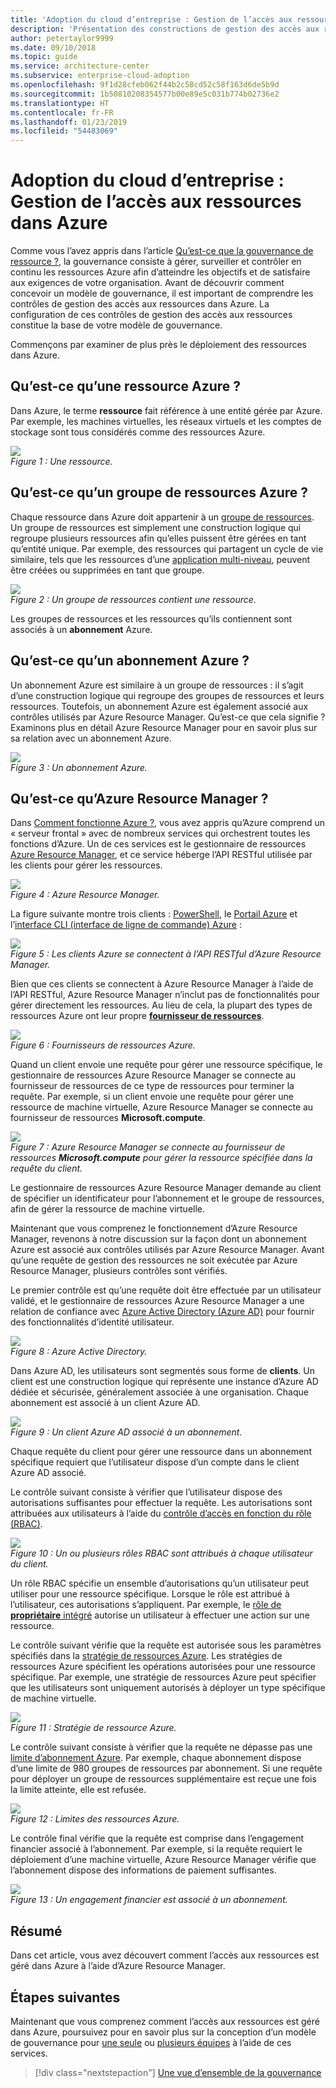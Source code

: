 ```yaml
---
title: 'Adoption du cloud d’entreprise : Gestion de l’accès aux ressources dans Azure'
description: 'Présentation des constructions de gestion des accès aux ressources dans Azure : Azure Resource Manager, abonnements, groupes de ressources et ressources'
author: petertaylor9999
ms.date: 09/10/2018
ms.topic: guide
ms.service: architecture-center
ms.subservice: enterprise-cloud-adoption
ms.openlocfilehash: 9f1d28cfeb062f44b2c58cd52c58f163d6de5b9d
ms.sourcegitcommit: 1b50810208354577b00e89e5c031b774b02736e2
ms.translationtype: HT
ms.contentlocale: fr-FR
ms.lasthandoff: 01/23/2019
ms.locfileid: "54483069"
---
```

# <a name="enterprise-cloud-adoption-resource-access-management-in-azure"></a>Adoption du cloud d’entreprise : Gestion de l’accès aux ressources dans Azure

Comme vous l’avez appris dans l’article [Qu’est-ce que la gouvernance de ressource ?](what-is-governance.md), la gouvernance consiste à gérer, surveiller et contrôler en continu les ressources Azure afin d’atteindre les objectifs et de satisfaire aux exigences de votre organisation. Avant de découvrir comment concevoir un modèle de gouvernance, il est important de comprendre les contrôles de gestion des accès aux ressources dans Azure. La configuration de ces contrôles de gestion des accès aux ressources constitue la base de votre modèle de gouvernance.

Commençons par examiner de plus près le déploiement des ressources dans Azure. 

## <a name="what-is-an-azure-resource"></a>Qu’est-ce qu’une ressource Azure ?

Dans Azure, le terme **ressource** fait référence à une entité gérée par Azure. Par exemple, les machines virtuelles, les réseaux virtuels et les comptes de stockage sont tous considérés comme des ressources Azure.

![](../_images/governance-1-9.png)   
*Figure 1 : Une ressource.*

## <a name="what-is-an-azure-resource-group"></a>Qu’est-ce qu’un groupe de ressources Azure ?

Chaque ressource dans Azure doit appartenir à un [groupe de ressources](/azure/azure-resource-manager/resource-group-overview#resource-groups). Un groupe de ressources est simplement une construction logique qui regroupe plusieurs ressources afin qu’elles puissent être gérées en tant qu’entité unique. Par exemple, des ressources qui partagent un cycle de vie similaire, tels que les ressources d’une [application multi-niveau](/azure/architecture/guide/architecture-styles/n-tier), peuvent être créées ou supprimées en tant que groupe. 

![](../_images/governance-1-10.png)   
*Figure 2 : Un groupe de ressources contient une ressource.* 

Les groupes de ressources et les ressources qu’ils contiennent sont associés à un **abonnement** Azure. 

## <a name="what-is-an-azure-subscription"></a>Qu’est-ce qu’un abonnement Azure ?

Un abonnement Azure est similaire à un groupe de ressources : il s’agit d’une construction logique qui regroupe des groupes de ressources et leurs ressources. Toutefois, un abonnement Azure est également associé aux contrôles utilisés par Azure Resource Manager. Qu’est-ce que cela signifie ? Examinons plus en détail Azure Resource Manager pour en savoir plus sur sa relation avec un abonnement Azure.

![](../_images/governance-1-11.png)   
*Figure 3 : Un abonnement Azure.*

## <a name="what-is-azure-resource-manager"></a>Qu’est-ce qu’Azure Resource Manager ?

Dans [Comment fonctionne Azure ?](what-is-azure.md), vous avez appris qu’Azure comprend un « serveur frontal » avec de nombreux services qui orchestrent toutes les fonctions d’Azure. Un de ces services est le gestionnaire de ressources [Azure Resource Manager](/azure/azure-resource-manager/), et ce service héberge l’API RESTful utilisée par les clients pour gérer les ressources. 

![](../_images/governance-1-12.png)   
*Figure 4 : Azure Resource Manager.*

La figure suivante montre trois clients : [PowerShell](/powershell/azure/overview), le [Portail Azure](https://portal.azure.com) et l’[interface CLI (interface de ligne de commande) Azure](/cli/azure) :

![](../_images/governance-1-13.png)   
*Figure 5 : Les clients Azure se connectent à l’API RESTful d’Azure Resource Manager.*

Bien que ces clients se connectent à Azure Resource Manager à l’aide de l’API RESTful, Azure Resource Manager n’inclut pas de fonctionnalités pour gérer directement les ressources. Au lieu de cela, la plupart des types de ressources Azure ont leur propre [**fournisseur de ressources**](/azure/azure-resource-manager/resource-group-overview#terminology). 

![](../_images/governance-1-14.png)   
*Figure 6 : Fournisseurs de ressources Azure.*

Quand un client envoie une requête pour gérer une ressource spécifique, le gestionnaire de ressources Azure Resource Manager se connecte au fournisseur de ressources de ce type de ressources pour terminer la requête. Par exemple, si un client envoie une requête pour gérer une ressource de machine virtuelle, Azure Resource Manager se connecte au fournisseur de ressources **Microsoft.compute**. 

![](../_images/governance-1-15.png)   
*Figure 7 : Azure Resource Manager se connecte au fournisseur de ressources **Microsoft.compute** pour gérer la ressource spécifiée dans la requête du client.*

Le gestionnaire de ressources Azure Resource Manager demande au client de spécifier un identificateur pour l’abonnement et le groupe de ressources, afin de gérer la ressource de machine virtuelle. 

Maintenant que vous comprenez le fonctionnement d’Azure Resource Manager, revenons à notre discussion sur la façon dont un abonnement Azure est associé aux contrôles utilisés par Azure Resource Manager. Avant qu’une requête de gestion des ressources ne soit exécutée par Azure Resource Manager, plusieurs contrôles sont vérifiés. 

Le premier contrôle est qu’une requête doit être effectuée par un utilisateur validé, et le gestionnaire de ressources Azure Resource Manager a une relation de confiance avec [Azure Active Directory (Azure AD)](/azure/active-directory/) pour fournir des fonctionnalités d’identité utilisateur.

![](../_images/governance-1-16.png)   
*Figure 8 : Azure Active Directory.*

Dans Azure AD, les utilisateurs sont segmentés sous forme de **clients**. Un client est une construction logique qui représente une instance d’Azure AD dédiée et sécurisée, généralement associée à une organisation. Chaque abonnement est associé à un client Azure AD.

![](../_images/governance-1-17.png)   
*Figure 9 : Un client Azure AD associé à un abonnement.*

Chaque requête du client pour gérer une ressource dans un abonnement spécifique requiert que l’utilisateur dispose d’un compte dans le client Azure AD associé. 

Le contrôle suivant consiste à vérifier que l’utilisateur dispose des autorisations suffisantes pour effectuer la requête. Les autorisations sont attribuées aux utilisateurs à l’aide du [contrôle d’accès en fonction du rôle (RBAC)](/azure/role-based-access-control/).

![](../_images/governance-1-18.png)   
*Figure 10 : Un ou plusieurs rôles RBAC sont attribués à chaque utilisateur du client.*

Un rôle RBAC spécifie un ensemble d’autorisations qu’un utilisateur peut utiliser pour une ressource spécifique. Lorsque le rôle est attribué à l’utilisateur, ces autorisations s’appliquent. Par exemple, le [rôle de **propriétaire** intégré](/azure/role-based-access-control/built-in-roles#owner) autorise un utilisateur à effectuer une action sur une ressource.

Le contrôle suivant vérifie que la requête est autorisée sous les paramètres spécifiés dans la [stratégie de ressources Azure](/azure/governance/policy/). Les stratégies de ressources Azure spécifient les opérations autorisées pour une ressource spécifique. Par exemple, une stratégie de ressources Azure peut spécifier que les utilisateurs sont uniquement autorisés à déployer un type spécifique de machine virtuelle.

![](../_images/governance-1-19.png)   
*Figure 11 : Stratégie de ressource Azure.*

Le contrôle suivant consiste à vérifier que la requête ne dépasse pas une [limite d’abonnement Azure](/azure/azure-subscription-service-limits). Par exemple, chaque abonnement dispose d’une limite de 980 groupes de ressources par abonnement. Si une requête pour déployer un groupe de ressources supplémentaire est reçue une fois la limite atteinte, elle est refusée.

![](../_images/governance-1-20.png)   
*Figure 12 : Limites des ressources Azure.* 

Le contrôle final vérifie que la requête est comprise dans l’engagement financier associé à l’abonnement. Par exemple, si la requête requiert le déploiement d’une machine virtuelle, Azure Resource Manager vérifie que l’abonnement dispose des informations de paiement suffisantes.

![](../_images/governance-1-21.png)   
*Figure 13 : Un engagement financier est associé à un abonnement.*

## <a name="summary"></a>Résumé

Dans cet article, vous avez découvert comment l’accès aux ressources est géré dans Azure à l’aide d’Azure Resource Manager.

## <a name="next-steps"></a>Étapes suivantes

Maintenant que vous comprenez comment l’accès aux ressources est géré dans Azure, poursuivez pour en savoir plus sur la conception d’un modèle de gouvernance pour [une seule](../governance/governance-single-team.md) ou [plusieurs équipes](../governance/governance-multiple-teams.md) à l’aide de ces services.

> [!div class="nextstepaction"]
> [Une vue d’ensemble de la gouvernance](../governance/overview.md)
